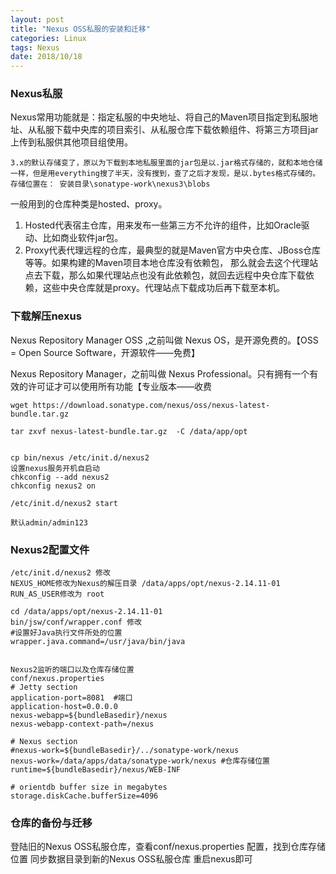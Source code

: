 ```yaml
---
layout: post
title: "Nexus OSS私服的安装和迁移"
categories: Linux
tags: Nexus
date: 2018/10/18
---
```


### Nexus私服

Nexus常用功能就是：指定私服的中央地址、将自己的Maven项目指定到私服地址、从私服下载中央库的项目索引、从私服仓库下载依赖组件、将第三方项目jar上传到私服供其他项目组使用。

```
3.x的默认存储变了，原以为下载到本地私服里面的jar包是以.jar格式存储的，就和本地仓储一样，但是用everything搜了半天，没有搜到，查了之后才发现，是以.bytes格式存储的。
存储位置在： 安装目录\sonatype-work\nexus3\blobs
```



一般用到的仓库种类是hosted、proxy。 
1. Hosted代表宿主仓库，用来发布一些第三方不允许的组件，比如Oracle驱动、比如商业软件jar包。
2. Proxy代表代理远程的仓库，最典型的就是Maven官方中央仓库、JBoss仓库等等。如果构建的Maven项目本地仓库没有依赖包，
那么就会去这个代理站点去下载，那么如果代理站点也没有此依赖包，就回去远程中央仓库下载依赖，这些中央仓库就是proxy。代理站点下载成功后再下载至本机。

<!--more-->
### 下载解压nexus

Nexus Repository Manager OSS ,之前叫做 Nexus OS，是开源免费的。【OSS = Open Source Software，开源软件——免费】

Nexus Repository Manager，之前叫做 Nexus Professional。只有拥有一个有效的许可证才可以使用所有功能【专业版本——收费

```
wget https://download.sonatype.com/nexus/oss/nexus-latest-bundle.tar.gz

tar zxvf nexus-latest-bundle.tar.gz  -C /data/app/opt


cp bin/nexus /etc/init.d/nexus2 
设置nexus服务开机自启动
chkconfig --add nexus2
chkconfig nexus2 on 

/etc/init.d/nexus2 start

默认admin/admin123

```

### Nexus2配置文件

```
/etc/init.d/nexus2 修改
NEXUS_HOME修改为Nexus的解压目录 /data/apps/opt/nexus-2.14.11-01
RUN_AS_USER修改为 root

cd /data/apps/opt/nexus-2.14.11-01
bin/jsw/conf/wrapper.conf 修改
#设置好Java执行文件所处的位置
wrapper.java.command=/usr/java/bin/java


Nexus2监听的端口以及仓库存储位置
conf/nexus.properties
# Jetty section
application-port=8081  #端口
application-host=0.0.0.0
nexus-webapp=${bundleBasedir}/nexus
nexus-webapp-context-path=/nexus

# Nexus section
#nexus-work=${bundleBasedir}/../sonatype-work/nexus
nexus-work=/data/apps/data/sonatype-work/nexus #仓库存储位置
runtime=${bundleBasedir}/nexus/WEB-INF

# orientdb buffer size in megabytes
storage.diskCache.bufferSize=4096

```

###  仓库的备份与迁移
登陆旧的Nexus OSS私服仓库，查看conf/nexus.properties 配置，找到仓库存储位置
同步数据目录到新的Nexus OSS私服仓库
重启nexus即可
